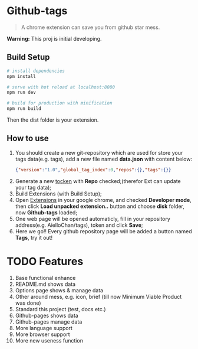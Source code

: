 # Github-tags

> A chrome extension can save you from github star mess.

**Warning:** This proj is initial developing.

## Build Setup

``` bash
# install dependencies
npm install

# serve with hot reload at localhost:8080
npm run dev

# build for production with minification
npm run build
```

Then the dist folder is your extension.

## How to use
1. You should create a new git-repository which are used for store your tags data(e.g. tags), add a new file named **data.json** with content below:
    ```json
    {"version":"1.0","global_tag_index":0,"repos":{},"tags":{}}
    ```
2. Generate a new [tocken](https://github.com/settings/tokens) with **Repo** checked;(therefor Ext can update your tag data);
3. Build Extensions (with Build Setup);
4. Open [Extensions](chrome://extensions/) in your google chrome, and checked **Developer mode**, then click **Load unpacked extension..** button and choose **disk** folder, now **Github-tags** loaded;
5. One web page will be opened automaticly, fill in your repository address(e.g. AielloChan/tags), token and click **Save**;
6. Here we go!! Every github repository page will be added a button named **Tags**, try it out!


# TODO Features

1. Base functional enhance
2. README.md shows data
3. Options page shows & manage data
4. Other around mess, e.g. icon, brief (till now Minimum Viable Product was done)
5. Standard this project (test, docs etc.)
6. Github-pages shows data
7. Github-pages manage data
8. More language support
9. More browser support
10. More new useness function